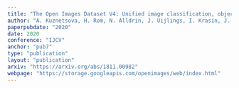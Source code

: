 ```yaml
---
title: "The Open Images Dataset V4: Unified image classification, object detection, and visual relationship detection at scale"
author: "A. Kuznetsova, H. Rom, N. Alldrin, J. Uijlings, I. Krasin, J. Pont-Tuset, S. Kamali, S. Popov, M. Malloci, A. Kolesnikov, T. Duerig, V. Ferrari"
paperpubdate: "2020"
date: 2020
conference: "IJCV"
anchor: "pub7"
type: "publication"
layout: "publication"
arxiv: "https://arxiv.org/abs/1811.00982"
webpage: "https://storage.googleapis.com/openimages/web/index.html"
---
```

